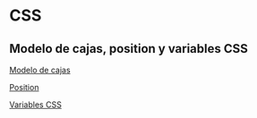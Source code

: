 # CSS

## Modelo de cajas, position y variables CSS

[Modelo de cajas](https://www.w3schools.com/css/css_boxmodel.asp)

[Position](https://www.w3schools.com/css/css_positioning.asp)

[Variables CSS](https://www.w3schools.com/css/css3_variables.asp)